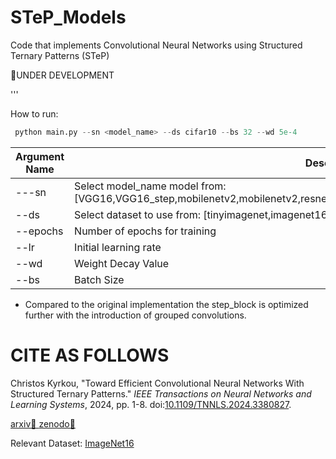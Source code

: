 # STeP_Models
Code that implements Convolutional Neural Networks using Structured Ternary Patterns (STeP)

👷UNDER DEVELOPMENT

'''

How to run:
```python
 python main.py --sn <model_name> --ds cifar10 --bs 32 --wd 5e-4
```

| Argument Name | Description |
| ------------- | ------------- |
| ---sn | Select model_name model from: [VGG16,VGG16_step,mobilenetv2,mobilenetv2,resnet50,resnet50,efficientnetb0,efficientnetb0_step,stepnet] |
| --ds | Select dataset to use from: [tinyimagenet,imagenet16,cifar100,cifar10] |
| --epochs | Number of epochs for training |
| --lr | Initial learning rate |
| --wd | Weight Decay Value |
| --bs | Batch Size |

* Compared to the original implementation the step_block is optimized further with the introduction of grouped convolutions.

# CITE AS FOLLOWS

Christos Kyrkou, "Toward Efficient Convolutional Neural Networks With Structured Ternary Patterns." *IEEE Transactions on Neural Networks and Learning Systems*, 2024, pp. 1-8. doi:[10.1109/TNNLS.2024.3380827](https://doi.org/10.1109/TNNLS.2024.3380827).

 [arxiv📜 ](https://arxiv.org/abs/2407.14831)
 [zenodo📜 ](https://zenodo.org/uploads/12784350)

 Relevant Dataset: [ImageNet16](https://zenodo.org/records/8027520)
